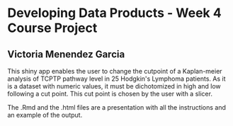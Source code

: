 # Developing Data Products - Week 4 Course Project
## Victoria Menendez Garcia

This shiny app enables the user to change the cutpoint of a Kaplan-meier analysis of TCPTP pathway level in 25 Hodgkin's Lymphoma patients.
As it is a dataset with numeric values, it must be dichotomized in high and low following a cut point.
This cut point is chosen by the user with a slicer.

The .Rmd and the .html files are a presentation with all the instructions and an example of the output.
